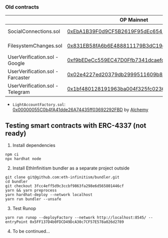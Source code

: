 
### Old contracts

|                                  | OP Mainnet                                                                                                                       | OP Sepolia                                                                                                                                      |
|----------------------------------|----------------------------------------------------------------------------------------------------------------------------------|-------------------------------------------------------------------------------------------------------------------------------------------------|
| SocialConnections.sol            | [0xEbA1B39F0d9CF5B2619F95dEc6543eC258767fC2](https://optimistic.etherscan.io/address/0xeba1b39f0d9cf5b2619f95dec6543ec258767fc2) | [0xD8FC858221428B6b8ce304CE7aF1E838067Ea806](https://sepolia-optimism.etherscan.io/address/0xD8FC858221428B6b8ce304CE7aF1E838067Ea806) (v1.0.0) |
| FilesystemChanges.sol            | [0x831EB58fA6b6E488811179B3dC19c5524059bA58](https://optimistic.etherscan.io/address/0x831EB58fA6b6E488811179B3dC19c5524059bA58) | [0x204B8968E70084cDCBad327614334F1D7553aaF2](https://sepolia-optimism.etherscan.io/address/0x204B8968E70084cDCBad327614334F1D7553aaF2) (v1.0.0) |
| UserVerification.sol - Google    | [0xf9bEDeCc559EC47D0Ffb7341dcaefc74450612A7](https://optimistic.etherscan.io/address/0xf9bEDeCc559EC47D0Ffb7341dcaefc74450612A7) | [0x721462E34DCC00F8Bd0f0cD07762cfd482a0Fcb4](https://sepolia-optimism.etherscan.io/address/0x721462E34DCC00F8Bd0f0cD07762cfd482a0Fcb4) (v1.0.3) |
| UserVerification.sol - Farcaster | [0x02e4227ed20379db2999511609b8e2b28f73f0e0](https://optimistic.etherscan.io/address/0x02e4227ed20379db2999511609b8e2b28f73f0e0) | N/A                                                                                                                                             |
| UserVerification.sol - Telegram  | [0x1bf480128191963ba004f325fc02363ca0bb1fff](https://optimistic.etherscan.io/address/0x1bf480128191963ba004f325fc02363ca0bb1fff) | N/A                                                                                                                                             |

- `LightAccountFactory.sol`: [0x00000055C0b4fA41dde26A74435ff03692292FBD](https://sepolia-optimism.etherscan.io/address/0x00000055C0b4fA41dde26A74435ff03692292FBD) by [Alchemy](https://docs.alchemy.com/reference/factory-addresses#testnet-deployments)


## Testing smart contracts with ERC-4337 (not ready)

1. Install dependencies
```shell
npm ci
npx hardhat node
```

2. Install EthInfinitism bundler as a separate project outside

```shell
git clone git@github.com:eth-infinitism/bundler.git
cd bundler
git checkout 3fcc4eff5d9c3ccbf9863fa298e6d565801446cf
yarn && yarn preprocess
yarn hardhat-deploy --network localhost
yarn run bundler --unsafe
```

3. Test Runop

```shell
yarn run runop --deployFactory --network http://localhost:8545/ --entryPoint 0x5FF137D4b0FDCD49DcA30c7CF57E578a026d2789
```
4. To be continued...

